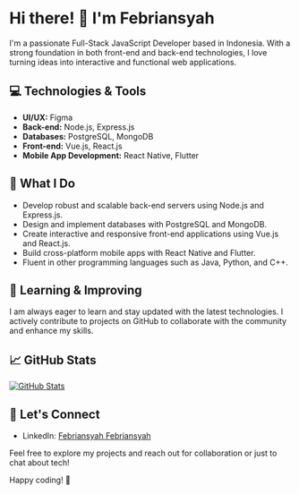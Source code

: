 # Hi there! 👋 I'm Febriansyah

I'm a passionate Full-Stack JavaScript Developer based in Indonesia. With a strong foundation in both front-end and back-end technologies, I love turning ideas into interactive and functional web applications.

## 💻 Technologies & Tools

- **UI/UX:** Figma
- **Back-end:** Node.js, Express.js
- **Databases:** PostgreSQL, MongoDB
- **Front-end:** Vue.js, React.js
- **Mobile App Development:** React Native, Flutter

## 🚀 What I Do

- Develop robust and scalable back-end servers using Node.js and Express.js.
- Design and implement databases with PostgreSQL and MongoDB.
- Create interactive and responsive front-end applications using Vue.js and React.js.
- Build cross-platform mobile apps with React Native and Flutter.
- Fluent in other programming languages such as Java, Python, and C++.

## 🌱 Learning & Improving

I am always eager to learn and stay updated with the latest technologies. I actively contribute to projects on GitHub to collaborate with the community and enhance my skills.

## 📈 GitHub Stats

[![GitHub Stats](https://github-readme-stats.vercel.app/api?username=blackjac7&show_icons=true&count_private=true)](https://github.com/blackjac7)

## 🤝 Let's Connect

- LinkedIn: [Febriansyah Febriansyah](https://www.linkedin.com/in/febriansyah-dev/)
<!-- - Twitter: [Your Twitter Profile](https://twitter.com/your-twitter-handle) -->

Feel free to explore my projects and reach out for collaboration or just to chat about tech!

Happy coding! 🚀




<!--
**blackjac7/blackjac7** is a ✨ _special_ ✨ repository because its `README.md` (this file) appears on your GitHub profile.

Here are some ideas to get you started:

- 🔭 I’m currently working on ...
- 🌱 I’m currently learning ...
- 👯 I’m looking to collaborate on ...
- 🤔 I’m looking for help with ...
- 💬 Ask me about ...
- 📫 How to reach me: ...
- 😄 Pronouns: ...
- ⚡ Fun fact: ...
-->
